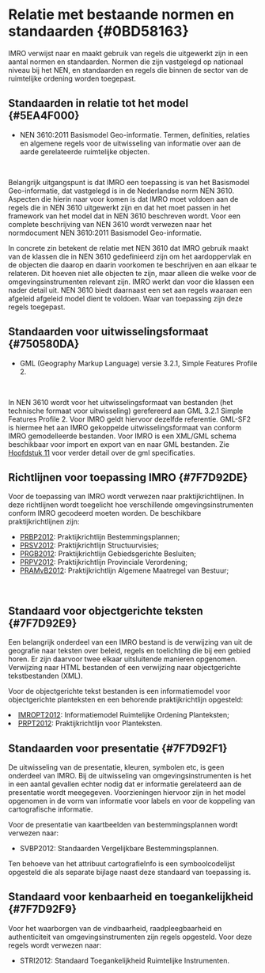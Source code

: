 # Relatie met bestaande normen en standaarden {#0BD58163}

IMRO verwijst naar en maakt gebruik van regels die uitgewerkt zijn in een aantal normen en standaarden. Normen die zijn vastgelegd op nationaal niveau bij het NEN, en standaarden en regels die binnen de sector van de ruimtelijke ordening worden toegepast.<br/>
## Standaarden in relatie tot het model {#5EA4F000}

<ul><li>NEN 3610:2011 Basismodel Geo-informatie. Termen, definities, relaties en algemene regels voor de uitwisseling van informatie over aan de aarde gerelateerde ruimtelijke objecten.</li>
</ul>
<br/>

Belangrijk uitgangspunt is dat IMRO een toepassing is van het Basismodel Geo-informatie, dat vastgelegd is in de Nederlandse norm NEN 3610. Aspecten die hierin naar voor komen is dat IMRO moet voldoen aan de regels die in NEN 3610 uitgewerkt zijn en dat het moet passen in het framework van het model dat in NEN 3610 beschreven wordt. Voor een complete beschrijving van NEN 3610 wordt verwezen naar het normdocument NEN 3610:2011 Basismodel Geo-informatie.<br/>

In concrete zin betekent de relatie met NEN 3610 dat IMRO gebruik maakt van de klassen die in NEN 3610 gedefinieerd zijn om het aardoppervlak en de objecten die daarop en daarin voorkomen te beschrijven en aan elkaar te relateren. Dit hoeven niet alle objecten te zijn, maar alleen die welke voor de omgevingsinstrumenten relevant zijn. IMRO werkt dan voor die klassen een nader detail uit. NEN 3610 biedt daarnaast een set aan regels waaraan een afgeleid afgeleid model dient te voldoen. Waar van toepassing zijn deze regels toegepast.

## Standaarden voor uitwisselingsformaat {#750580DA}

<ul><li>GML (Geography Markup Language) versie 3.2.1, Simple Features Profile 2.</li>
</ul>
<br/>

In NEN 3610 wordt voor het uitwisselingsformaat van bestanden (het technische formaat voor uitwisseling) gerefereerd aan GML 3.2.1 Simple Features Profile 2. Voor IMRO geldt hiervoor dezelfde referentie. GML-SF2 is hiermee het aan IMRO gekoppelde uitwisselingsformaat van conform IMRO gemodelleerde bestanden. Voor IMRO is een XML/GML schema beschikbaar voor import en export van en naar GML bestanden. Zie <a href='#7F7DAEBA'>Hoofdstuk 11</a> voor verder detail over de gml specificaties.

## Richtlijnen voor toepassing IMRO {#7F7D92DE}

Voor de toepassing van IMRO wordt verwezen naar praktijkrichtlijnen. In deze richtlijnen wordt toegelicht hoe verschillende omgevingsinstrumenten conform IMRO gecodeerd moeten worden. De beschikbare praktijkrichtlijnen zijn:<br/>

<ul><li><a href='https://docs.geostandaarden.nl/ro/bp2012/' target='_blank'>PRBP2012</a>: Praktijkrichtlijn Bestemmingsplannen;</li>
<li><a href='https://docs.geostandaarden.nl/ro/sv2012/' target='_blank'>PRSV2012</a>: Praktijkrichtlijn Structuurvisies;</li>
<li><a href='https://docs.geostandaarden.nl/ro/gb2012/' target='_blank'>PRGB2012</a>: Praktijkrichtlijn Gebiedsgerichte Besluiten;</li>
<li><a href='https://docs.geostandaarden.nl/ro/pv2012/' target='_blank'>PRPV2012</a>: Praktijkrichtlijn Provinciale Verordening;</li>
<li><a href='https://docs.geostandaarden.nl/ro/amvb2012/' target='_blank'>PRAMvB2012</a>: Praktijkrichtlijn Algemene Maatregel van Bestuur;</li>
</ul><br/>

## Standaard voor objectgerichte teksten {#7F7D92E9}

Een belangrijk onderdeel van een IMRO bestand is de verwijzing van uit de geografie naar teksten over beleid, regels en toelichting die bij een gebied horen. Er zijn daarvoor twee elkaar uitsluitende manieren opgenomen. Verwijzing naar HTML bestanden of een verwijzing naar objectgerichte tekstbestanden (XML).

Voor de objectgerichte tekst bestanden is een informatiemodel voor objectgerichte planteksten en een behorende praktijkrichtlijn opgesteld:<br/>
<li><a href='https://docs.geostandaarden.nl/ro/imropt' target='_blank'>IMROPT2012</a>: Informatiemodel Ruimtelijke Ordening Planteksten;</li>
<li><a href='https://docs.geostandaarden.nl/ro/pt2012/' target='_blank'>PRPT2012</a>: Praktijkrichtlijn voor Planteksten.</li>
</ul>

## Standaarden voor presentatie {#7F7D92F1}

De uitwisseling van de presentatie, kleuren, symbolen etc, is geen onderdeel van IMRO. Bij de uitwisseling van omgevingsinstrumenten is het in een aantal gevallen echter nodig dat er informatie gerelateerd aan de presentatie wordt meegegeven. Voorzieningen hiervoor zijn in het model opgenomen in de vorm van informatie voor labels en voor de koppeling van cartografische informatie.

Voor de presentatie van kaartbeelden van bestemmingsplannen wordt verwezen naar:
<ul><li>SVBP2012: Standaarden Vergelijkbare Bestemmingsplannen.</li>
</ul>

Ten behoeve van het attribuut cartografieInfo is een symboolcodelijst opgesteld die als separate bijlage naast deze standaard van toepassing is.

## Standaard voor kenbaarheid en toegankelijkheid {#7F7D92F9}

Voor het waarborgen van de vindbaarheid, raadpleegbaarheid en authenticiteit van omgevingsinstrumenten zijn regels opgesteld. Voor deze regels wordt verwezen naar:

<ul><li>STRI2012: Standaard Toegankelijkheid Ruimtelijke Instrumenten.</li>
</ul>

